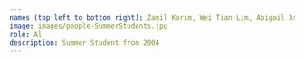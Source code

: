 ```yaml
---
names (top left to bottom right): Zamil Karim, Wei Tian Lim, Abigail Asirvatham, Jane Wang, Vivian Luk
image: images/people-SummerStudents.jpg
role: Al
description: Summer Student from 2004
---
```

